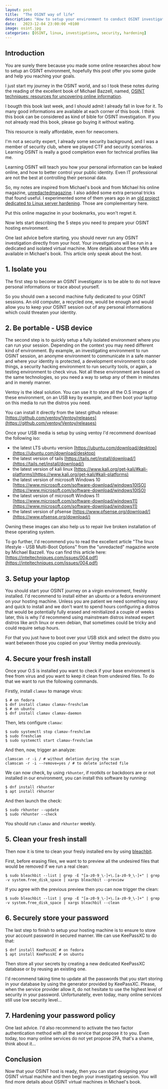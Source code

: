 ```yaml
---
layout: post
title:  "The OSINT way of life"
description: "How to setup your environment to conduct OSINT investigations"
date:   2023-12-04 23:00:00 +0100
image: osint.jpg
categories: [OSINT, linux, investigations, security, hardening]
---
```

## Introduction

You are surely there because you made some online researches about how to
setup an OSINT environment, hopefully this post offer you some guide and
help you reaching your goals.

I just start my journey in the OSINT world, and so I took these notes during
the reading of the excellent book of Michael Bazzell, named,
[OSINT techniques: resources for uncovering online information](https://inteltechniques.com/book1.html).

I bougth this book last week, and I should admit I already fall in love for it.
To many good informations are available at each corner of this book. I think
this book can be considered as kind of bible for OSINT investigation. If you
not already read this book, please go buying it without waiting.

This resource is really affordable, even for newcomers.

I'm not a security expert, I already some security background, and I was
a member of security club, where we played CTF and security scenarios.
Learning OSINT is really a good completion even for technical profiles like
me.

Learning OSINT will teach you how your personal information can be leaked
online, and how to better control your public identity. Even IT professional
are not the best at controlling their personal data.

So, my notes are inspired from Michael's book and from Michael his online
magazine, [unredactedmagazine](https://inteltechniques.com/magazine.html). I
also added some extra personal tricks that found useful.
I experimented some of them years ago in an [old project
dedicated to Linux server hardening](https://github.com/4383/fabric-debian/).
Those are complementary here.

Put this online magazine in your bookmarks, you won't regret it.

Now lets start describing the 5 steps you need to prepare your OSINT hosting
environment.

One last advice before starting, you should never run any OSINT investigation
directly from your host. Your investigations will be run in a dedicated
and isolated virtual machine. More details about these VMs are available in
Michael's book. This article only speak about the host.

## 1. Isolate you

The first step to become an OSINT investigator is to be able to  do not leave
personal informations or trace about yourself.

So you should own a second machine fully dedicated to your OSINT sessions. An
old computer, a recycled one, would be enough and would allow you to keep
your OSINT session out of any personal informations which could threaten your
identity.

## 2. Be portable - USB device

The second step is to quickly setup a fully isolated environment where you
can run your session. Depending on the context you may need different kind of
environment. By example, an investigating environment to run OSINT session, an
anonyme environment to communicate in a safe manner and where your identity is
protected, a development environment to code things, a security hacking
environment to run security tools, or again, a testing environment to check
virus. Not all these environment are based on the same technologies, so you
need a way to setup any of them in minutes and in merely manner.

Ventoy is the ideal solution. You can use it to store all the O.S images of
these environment, on an USB key by example, and then boot your laptop on this
media to run the distros you need.

You can install it directly from the latest github release:
[https://github.com/ventoy/Ventoy/releases](https://github.com/ventoy/Ventoy/releases)

Once your USB media is setup by using ventoy I'd recommend download the
following iso:

- the latest LTS ubuntu version [https://ubuntu.com/download/desktop](https://ubuntu.com/download/desktop)
- the latest version of tails [https://tails.net/install/download/](https://tails.net/install/download/)
- the latest version of kali linux [https://www.kali.org/get-kali/#kali-platforms](https://www.kali.org/get-kali/#kali-platforms)
- the latest version of microsoft Windows 10 [https://www.microsoft.com/software-download/windows10ISO](https://www.microsoft.com/software-download/windows10ISO)
- the latest version of microsoft Windows 11 [https://www.microsoft.com/software-download/windows11](https://www.microsoft.com/software-download/windows11)
- the latest version of pfsense [https://www.pfsense.org/download/](https://www.pfsense.org/download/)

Owning these images can also help us to repair live broken installation of
these operating system.

To go further, I'd recommend you to read the excellent article "The linux
lifestyle - USB Multi-Boot Options" from the "unredacted" magazine wrote by
Michael Bazzell. You can find this article here:
[https://inteltechniques.com/issues/004.pdf](https://inteltechniques.com/issues/004.pdf)

## 3. Setup your laptop

You should start your OSINT journey on a virgin environment, freshly
installed. I'd recommend to install either an ubuntu or a fedora environment
on your hosting machine. Unless you are patient we need something easy and
quick to install and we don't want to spend hours configuring a distros that
would be potentially fully erased and reinitialized a couple of weeks later,
this is why I'd recommend using mainstream distros instead expert distros like
arch linux or even debian, that sometimes could be tricky and could require
setup hours.

For that you just have to boot over your USB stick and select the distro you
want between those you copied on your Ventoy media previously.

## 4. Secure your fresh install

Once your O.S is installed you want to check if your base environment is free
from virus and you want to keep it clean from undesired files. To do that we
want to run the following commands.

Firstly, install `clamav` to manage virus:

```shell
$ # on fedora
$ dnf install clamav clamav-freshclam
$ # on ubuntu
$ dnf install clamav clamav-daemon
```

Then, lets configure `clamav`:

```shell
$ sudo systemctl stop clamav-freshclam
$ sudo freshclam
$ sudo systemctl start clamav-freshclam
```

And then, now, trigger an analyze:

```shell
clamscan -r -i / # without deletion during the scan
clamscan -r -i --remove=yes / # to delete infected file
```

We can now check, by using `rkhunter`, if rootkits or backdoors are or not
installed in our environment, you can install this software by running:

```
$ dnf install rkhunter
$ apt install rkhunter
```

And then launch the check:

```
$ sudo rkhunter --update
$ sudo rkhunter --check
```

You should run `clamav` and `rkhunter` weekly.

## 5. Clean your fresh install

Then now it is time to clean your fresly installed env by
using [bleachbit](https://www.bleachbit.org/download). 

First, before erasing files, we want to  to preview all the undesired files
that would be removed if we run a real clean:

```shell
$ sudo bleachbit --list | grep -E "[a-z0-9_\-]+\.[a-z0-9_\-]+" | grep -v system.free_disk_space | xargs bleachbit --preview
```

If you agree with the previous preview then you can now trigger the clean:

```shell
$ sudo bleachbit --list | grep -E "[a-z0-9_\-]+\.[a-z0-9_\-]+" | grep -v system.free_disk_space | xargs bleachbit --clean
```

## 6. Securely store your password

The last step to finish to setup your hosting machine is to ensure to store
your account password in secured manner. We can use KeePassXC to do that:

```shell
$ dnf install KeePassXC # on fedora
$ apt install KeePassXC # on ubuntu
```

Then store all your secrets by creating a new dedicated KeePassXC database or
by reusing an existing one.

I'd recommend taking time to update all the passwords that you start storing
in your database by using the generator provided by KeePassXC.
Please, when the service provider allow it, do not hesitate to use the highest
level of security in your password. Unfortunatelly, even today, many online
services still use low security level...

## 7. Hardening your password policy

One last advice. 
I'd also recommend to activate the two factor authentication method with all
the service that propose it to you. Even today, too many online services do
not yet propose 2FA, that's a shame, think about it...

## Conclusion

Now that your OSINT host is ready, then you can start designing your OSINT
virtual machine and then begin your investigating session. You will find more
details about OSINT virtual machines in Michael's book.
